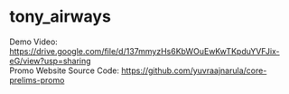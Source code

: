 # tony_airways

Demo Video: https://drive.google.com/file/d/137mmyzHs6KbWOuEwKwTKpduYVFJix-eG/view?usp=sharing <br>
Promo Website Source Code: https://github.com/yuvraajnarula/core-prelims-promo
